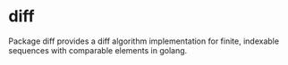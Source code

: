# diff
Package diff provides a diff algorithm implementation for finite, indexable sequences with comparable elements in golang.